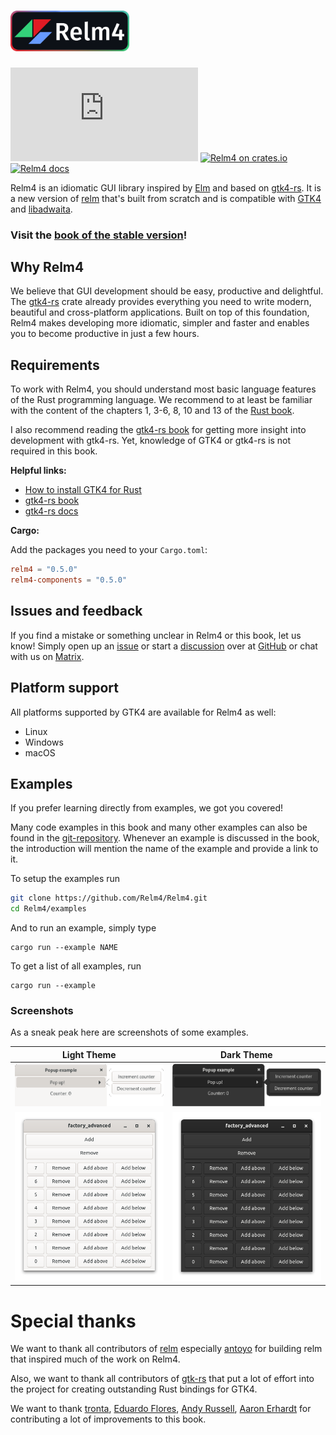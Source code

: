 <h1>
  <a href="https://relm4.org">
    <img src="img/Relm_logo_with_text.png" width="190" alt="Relm4">
  </a>
</h1>

[![Matrix](https://img.shields.io/matrix/relm4:matrix.org?label=matrix%20chat)](https://matrix.to/#/#relm4:matrix.org)
[![Relm4 on crates.io](https://img.shields.io/crates/v/relm4.svg)](https://crates.io/crates/relm4)
[![Relm4 docs](https://img.shields.io/badge/rust-documentation-blue)](https://relm4.org/docs/next/relm4/)

Relm4 is an idiomatic GUI library inspired by [Elm](https://elm-lang.org/) and based on [gtk4-rs](https://crates.io/crates/gtk4). 
It is a new version of [relm](https://github.com/antoyo/relm) that's built from scratch and is compatible with [GTK4](https://www.gtk.org/) and [libadwaita](https://gitlab.gnome.org/GNOME/libadwaita).

### Visit the [book of the stable version](/book/stable)!

## Why Relm4

We believe that GUI development should be easy, productive and delightful.  
The [gtk4-rs](https://crates.io/crates/gtk4) crate already provides everything you need to write modern, beautiful and cross-platform applications.
Built on top of this foundation, Relm4 makes developing more idiomatic, simpler and faster and enables you to become productive in just a few hours.

## Requirements

To work with Relm4, you should understand most basic language features of the Rust programming language. We recommend to at least be familiar with the content of the chapters 1, 3-6, 8, 10 and 13 of the [Rust book](https://doc.rust-lang.org/stable/book/title-page.html).

I also recommend reading the [gtk4-rs book](https://gtk-rs.org/gtk4-rs/git/book/) for getting more insight into development with gtk4-rs. Yet, knowledge of GTK4 or gtk4-rs is not required in this book.

**Helpful links:**

+ [How to install GTK4 for Rust](https://gtk-rs.org/gtk4-rs/git/book/installation.html)
+ [gtk4-rs book](https://gtk-rs.org/gtk4-rs/git/book/)
+ [gtk4-rs docs](https://gtk-rs.org/gtk4-rs/git/docs/gtk4/index.html)

**Cargo:**

Add the packages you need to your `Cargo.toml`:

```toml
relm4 = "0.5.0"
relm4-components = "0.5.0"
```

## Issues and feedback

If you find a mistake or something unclear in Relm4 or this book, let us know! Simply open up an [issue](https://github.com/AaronErhardt/relm4/issues) or start a [discussion](https://github.com/Relm4/Relm4/discussions) over at [GitHub](https://github.com/Relm4/Relm4) or chat with us on [Matrix](https://matrix.to/#/#relm4:matrix.org).

## Platform support

All platforms supported by GTK4 are available for Relm4 as well:

+ Linux
+ Windows
+ macOS

## Examples

If you prefer learning directly from examples, we got you covered!

Many code examples in this book and many other examples can also be found in the [git-repository](https://github.com/Relm4/Relm4/tree/v0.5.0-beta.1/examples). Whenever an example is discussed in the book, the introduction will mention the name of the example and provide a link to it.

To setup the examples run

```bash
git clone https://github.com/Relm4/Relm4.git
cd Relm4/examples
```

And to run an example, simply type

```
cargo run --example NAME
```

To get a list of all examples, run

```
cargo run --example
```

### Screenshots

As a sneak peak here are screenshots of some examples.

|Light Theme | Dark Theme |
|:----:|:----:|
|![Pop Over light](img/screenshots/popover-light.png) | ![Pop Over dark](img/screenshots/popover-dark.png) |
|![Factory-Advanced light](img/screenshots/factory-advanced-light.png) | ![Factory-Advanced dark](img/screenshots/factory-advanced-dark.png)|


# Special thanks

We want to thank all contributors of [relm](https://github.com/antoyo/relm) especially [antoyo](https://github.com/antoyo) for building relm that inspired much of the work on Relm4.

Also, we want to thank all contributors of [gtk-rs](https://gtk-rs.org/) that put a lot of effort into the project for creating outstanding Rust bindings for GTK4.

We want to thank [tronta](https://github.com/tronta), [ Eduardo Flores](https://github.com/edfloreshz), [Andy Russell](https://github.com/euclio), [Aaron Erhardt](https://github.com/AaronErhardt) for contributing a lot of improvements to this book.

